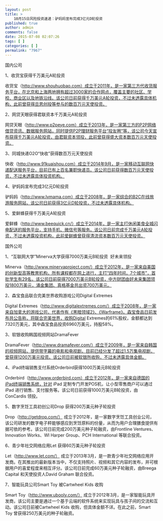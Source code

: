 ```yaml
---
layout: post
title: >
    10月15日风险投资速递：驴妈妈宣布完成3亿元D轮投资
published: true
author: admin
comments: false
date: 2015-07-08 02:07:26
tags: [ ]
categories: [ ]
permalink: "7967"
---
```



国内公司

1、收货宝获得千万美元A轮投资

收货宝（http://www.shouhuobao.com）成立于2011年，是一家第三方代收货服务平台，在北京和上海两地拥有超过3000家的合作网点，覆盖主要的社区、学校、商业区以及地铁沿线。该公司日前获得千万美元A轮投资，不过未透露具体机构，此前曾获得旦恩创投等参与的数百万元天使投资。

2、网贷天眼获得君联资本千万美元A轮投资

网贷天眼（http://www.p2peye.com）成立于2013年，是一家第三方的P2P网络借贷资讯、数据服务网站，同时提供P2P理财服务平台“投友圈”等，该公司今天宣布获得千万美元A轮投资，由君联资本领投，此前曾获得盛大资本数百万元天使投资。

3、同城快递O2O“快收”获得数百万元天使投资

快收（http://www.91kuaishou.com）成立于2014年9月，是一家移动互联网快递配送服务平台，目前已有上百名兼职快递员。该公司日前获得数百万元天使投资，不过未透露具体投资机构。

4、驴妈妈宣布完成3亿元D轮投资

驴妈妈（http://www.lvmama.com）成立于2008年，是一家综合的B2C在线旅游服务网站，该公司日前获得3亿元D轮投资，不过未透露具体机构。

5、爱鲜蜂获得千万美元A轮投资

爱鲜蜂（http://www.beequick.cn/）成立于2014年，是一家主打休闲美食全城闪电配送的服务平台，支持手机、微信号等服务。该公司日前完成千万美元A轮投资，不过未透露投资机构，此前爱鲜蜂曾获得清流资本数百万元天使投资。

国外公司

1、“互联网大学”Minerva大学获得7000万美元B轮投资  好未来领投

Minerva（http://www.minervaproject.com/）成立于2012年，是一家来自美国的创新型高等教育机构，所有课程都在网上进行，主打“四年时间，7个城市”，首批学生有29名，该公司日前获得7000万美元B轮投资，中方财团由好未来集团领投1800万美元，涌金集团、真格基金共出资700万美元。

2、森宝食品联合完美世界收购游戏公司Digital Extremes

Digital Extremes（http://www.digitalextremes.com/）成立于2008年，是一家来自加拿大的游戏公司，代表作有《黑暗领域2》、《Warframe》。森宝食品日前发布共公告称，将联合完美世界，收购Digital Extremes的61%股权，金额都达到7320万美元，其中森宝食品投资6960万美元，持股58%。

3、软银收购韩国视频网站DramaFever

DramaFever（http://www.dramafever.com/）成立于2009年，是一家来自韩国的视频网站，提供带字幕的电影和电视剧，目前已经分发了超过1.5万集电视剧，曾获得1200万美元投资。该公司日前被软银所收购，不过未透露具体金额。

4、iPad终端销售支付系统Orderbird获得1000万美元B轮投资

Orderbird（http://www.orderbird.com）成立于2012年，是一家来自德国的iPad终端销售系统，针对 iPad 定制专门开发POS机，让小型零售商户可以通过 iPad 进行销售、支付服务等。该公司日前获得1000万美元B轮投资，由ConCardis 领投。

5、数字烹饪工具初创公司Drop 获得200万美元种子轮投资

Drop（http://getdrop.com/） 成立于2012年，是一家数字烹饪工具创业公司，该公司研发的数字电子秤能够感应到烹饪原料的份量，从而为用户合理膳食提供有据可依的参考。该公司日前完成200万美元种子轮融资，由Frontline Ventures、Innovation Works、WI Harper Group、PCH International 等联合投资。

6、青少年社交网络应用Let 获得60万美元种子轮投资

Let（http://www.let.com/） 成立于2013年3月，是一款青少年社交网络应用开发商。在其推出的最新版本当中，不仅支持照片、视频和其它内容的发布，并可根据用户的喜爱程度来相互评分。该公司日前完成60万美元种子轮融资，由Breega Capital 和天使投资人David Graham 联合投资。

7、智能玩具公司Smart Toy 被Cartwheel Kids 收购

Smart Toy（http://www.ubooly.com/） 成立于2012年3月，是一家智能玩具开发商，该公司主要是通过一个基于云端的软件系统来实现玩具与孩子间的交流和互动。该公司日前被Cartwheel Kids 收购，但具体金额不详。在此之前，Smart Toy 曾获得250万美元的种子轮融资。